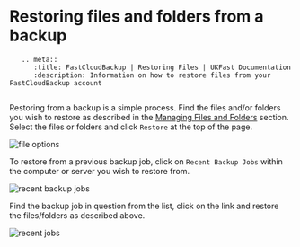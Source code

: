 # Restoring files and folders from a backup

```eval_rst
   .. meta::
      :title: FastCloudBackup | Restoring Files | UKFast Documentation
      :description: Information on how to restore files from your FastCloudBackup account
      
```

Restoring from a backup is a simple process.  Find the files and/or folders you wish to restore as described in the [Managing Files and Folders](/dr-ha/FASTcloudbackup/Managingfilesandfolders) section.  Select the files or folders and click `Restore` at the top of the page.

![file options](files/file_options.PNG)


To restore from a previous backup job, click on `Recent Backup Jobs` within the computer or server you wish to restore from.

![recent backup jobs](files/recent_backup_jobs.PNG)

Find the backup job in question from the list, click on the link and restore the files/folders as described above.

![recent jobs](files/recent_jobs.PNG)
